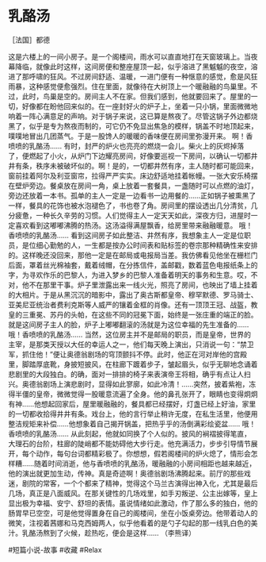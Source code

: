 # 乳酪汤
［法国］都德

这是六楼上的一间小房子。是一个阁楼间，雨水可以直直地打在天窗玻璃上。当夜幕降临，就像此时这样，这间房便和整座屋顶一起，似乎溶进了黑魆魆的夜空，溶进了那呼啸的狂风。不过房间舒适、温暖，一进门便有一种惬意的感觉，愈是风狂雨暴，这种感觉便愈强烈。住在里面，就像待在大树顶上一个暖融融的鸟巢里。不过，此时，鸟巢是空的。房间主人不在家。但我们感到，他就要回来了。屋里的一切，好像都在盼他回来似的。在一座封好火的炉子上，坐着一只小锅，里面微微地响着一阵心满意足的声响。对于锅子来说，这已算是熬夜了。尽管这锅子外边都烧黑了，似乎是专为熬夜而制的，可它仍不免显出焦急的模样，锅盖不时地顶起来，噗噗地冒出几团蒸气。于是一股馋人的暖暖的香味便在房间里弥漫开来。 啊！香喷喷的乳酪汤…… 有时，封严的炉火也亮亮的燃烧一会儿。柴火上的灰烬掉落了，便燃起了小火，从炉门下边耀亮房间，好像要巡视一下房间，以确认一切都井井有条，秩序未被破坏似的。啊！是的，一切都井然有序，主人随时都可能回来，窗前挂着阿尔及利亚窗帘，拉得严严实实。床边舒适地挂着帐幔。一张大安乐椅摆在壁炉旁边。餐桌放在房间一角，桌上放着一套餐具，一盏随时可以点燃的油灯，旁边还放着一本书。孤单的主人一定是一边看书一边用餐的……正如锅子被熏黑了一样，餐具的花饰也被水泡褪色了，书也卷了角。房间里的摆设透出几分清贫，几分疲惫，一种长久辛劳的习惯。人们觉得主人一定天天如此，深夜方归，进屋时一定喜欢看到这嘟嘟沸腾的热汤。这汤溢得满屋飘香，给房里带来融融暖意。 哦！香喷喷的乳酪汤…… 看到这间房子如此整洁、井然有序，我想象主人一定是位职员，是位细心勤勉的人，一生都是按办公时间表和贴标签的卷宗那种精确性来安排的。这样晚还没回来，那他一定是在邮局或电报局当差。我仿佛看见他坐在栅栏门后面，罩着丝光棉袖套，戴着绒帽，在分拣信件，盖邮戳，数着蓝色电报纸条上的字，为寻欢作乐的巴黎人，为进入梦乡的巴黎人准备着明天的事务和生意。哎，不对，他不在那里干事。炉子里泄露出来一线火光，照亮了房间，也映出了墙上挂着的大相片。于是从黑沉沉的暗影中，露出了奥古斯都皇帝、穆罕默德、罗马骑士、亚美尼亚统治者费利克斯等人威严的镶着金框的肖像。还有一顶顶王冠、战盔，教皇的三重冕、苏丹的头帕，在这些不同的冠冕下面，始终是一张庄重的端正的脸。就是这间房子主人的脸，炉子上嘟嘟翻滚的汤就是为这位幸福的先生准备的…… 哦！香喷喷的乳酪汤…… 当然，这位房主并不是邮局的职员，而是皇帝，世界的主宰，是那类天授以大任的幸运人之一，他们每天晚上演出，只消说一句：“禁卫军，抓住他！”便让奥德翁剧场的穹顶颤抖不停。此时，他正在河对岸他的宫殿里，脚踏厚底靴，身披短披风，在柱廊下踱着步子，皱起眉头，似乎无聊地念诵着悲剧里的大段独白。的确，面对一排排的椅子来表演帝王将相，确乎有点让人扫兴。奥德翁剧场上演悲剧时，显得如此寥廓，如此冷清！……突然，披着紫袍，冻得半僵的皇帝，微微觉得一股暖意流遍了全身。他的鼻孔张开了，眼睛也变得炯炯有神……他想起回家后，屋里暖融融的，餐具都已经摆好，灯盏已经上好油，家里的一切都收拾得井井有条。戏台上，他的言行举止稍许无度，在私生活里，他便用整洁规矩来补偿……他想象着自己揭开锅盖，把热乎乎的汤倒满彩绘瓷盆…… 哦！香喷喷的乳酪汤…… 从此刻起，他就如同换了个人似的。披风的裥褶披得笔直，大理石的台阶，柱廊的陡峭都不能妨碍他大步行走。他充满活力，步步引导情节展开，每个动作，每句台词都精彩极了。你想想，假若阁楼间的炉火熄了，情形会怎样糟……随着时间消逝，他与香喷喷的乳酪汤，暖融融的小房间相距也越来越近，他的演出就更加生动，传神。真是奇迹啊！奥德翁剧场沸腾起来。前厅的那些戏迷，剧院的常客，一个个都来了精神，觉得这个马兰古演得出神入化，尤其是最后几场，真正是八面威风。在那关键性的几场戏里，如手刃叛逆、公主出嫁等，皇上显出极为幸福、安宁、舒坦的表情。虽说情绪如此激动，作了那么多的独白，他的肠胃早已空空，可是他觉得置身在自己的阁楼间，坐在小饭桌旁边。他带着动人的微笑，注视着茜娜和马克西姆两人，似乎他看着的是勺子勾起的那一线乳白色的美汁。乳酪汤熬到了火候，趁热吃，便会是这样…… （李熊译）

#短篇小说-故事 #收藏 #Relax